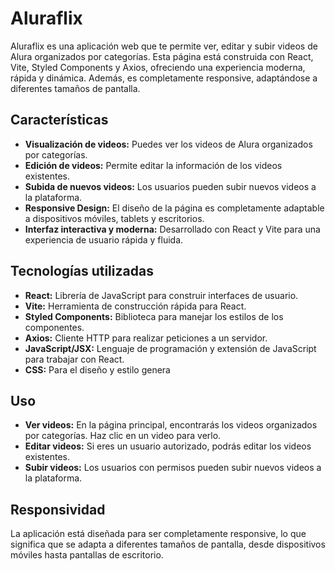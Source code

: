 # Aluraflix

Aluraflix es una aplicación web que te permite ver, editar y subir videos de Alura organizados por categorías. Esta página está construida con React, Vite, Styled Components y Axios, ofreciendo una experiencia moderna, rápida y dinámica. Además, es completamente responsive, adaptándose a diferentes tamaños de pantalla.

## Características

- **Visualización de videos:** Puedes ver los videos de Alura organizados por categorías.
- **Edición de videos:** Permite editar la información de los videos existentes.
- **Subida de nuevos videos:** Los usuarios pueden subir nuevos videos a la plataforma.
- **Responsive Design:** El diseño de la página es completamente adaptable a dispositivos móviles, tablets y escritorios.
- **Interfaz interactiva y moderna:** Desarrollado con React y Vite para una experiencia de usuario rápida y fluida.

## Tecnologías utilizadas

- **React:** Librería de JavaScript para construir interfaces de usuario.
- **Vite:** Herramienta de construcción rápida para React.
- **Styled Components:** Biblioteca para manejar los estilos de los componentes.
- **Axios:** Cliente HTTP para realizar peticiones a un servidor.
- **JavaScript/JSX:** Lenguaje de programación y extensión de JavaScript para trabajar con React.
- **CSS:** Para el diseño y estilo genera
  
## Uso

- **Ver videos:** En la página principal, encontrarás los videos organizados por categorías. Haz clic en un video para verlo.
- **Editar videos:** Si eres un usuario autorizado, podrás editar los videos existentes.
- **Subir videos:** Los usuarios con permisos pueden subir nuevos videos a la plataforma.

## Responsividad

La aplicación está diseñada para ser completamente responsive, lo que significa que se adapta a diferentes tamaños de pantalla, desde dispositivos móviles hasta pantallas de escritorio.
